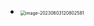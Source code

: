 * <img src="https://cvp.oss-cn-shanghai.aliyuncs.com/picgo/202306031208675.png" alt="image-20230603120802581" style="zoom:50%;" />